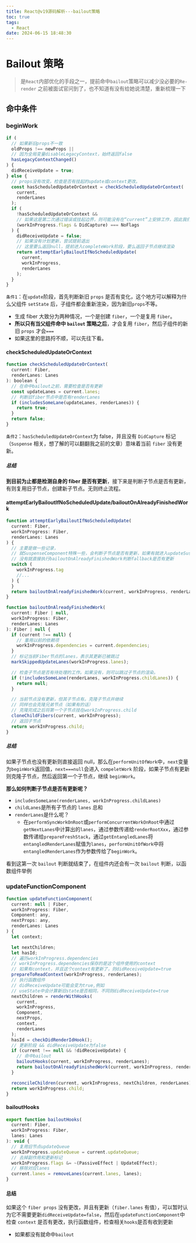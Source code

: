 ```yaml
---
title: React@v19源码解析---bailout策略
toc: true
tags:
  - React
date: 2024-06-15 18:48:30
---
```


# Bailout 策略

> 是`React`内部优化的手段之一，提前命中`bailout`策略可以减少没必要的`Re-render`
> 之前被面试官问到了，也不知道有没有给她说清楚，重新梳理一下

## 命中条件

### beginWork

```js
if (
  // 如果新旧props不一致
  oldProps !== newProps ||
  // 因为全局变量disableLegacyContext，始终返回false
  hasLegacyContextChanged()
) {
  didReceiveUpdate = true;
} else {
  // props没有改变。检查是否有挂起的update或context更改。
  const hasScheduledUpdateOrContext = checkScheduledUpdateOrContext(
    current,
    renderLanes
  );
  if (
    !hasScheduledUpdateOrContext &&
    // 如果这是第二次通过错误或挂起边界，则可能没有在“current”上安排工作，因此我们检查此标志。
    (workInProgress.flags & DidCapture) === NoFlags
  ) {
    didReceiveUpdate = false;
    // 如果没有计划更新，尝试提前退出
    // 这里要么返回null，提前进入completeWork阶段，要么返回子节点继续渲染
    return attemptEarlyBailoutIfNoScheduledUpdate(
      current,
      workInProgress,
      renderLanes
    );
  }
}
```

`条件1`：在`update`阶段，首先判断新旧 `props` 是否有变化，这个地方可以解释为什么父组件 `setState` 后，子组件都会重新渲染，因为新旧`props`不等。

- 生成 fiber 大致分为两种情况，一个是创建 `fiber`，一个是复用 `fiber`。
- **所以只有当父组件命中 `bailout` 策略之后**，才会复用 `fiber`，然后子组件的新旧 `props` 才会`===`
- 如果这里的思路捋不顺，可以先往下看。

#### checkScheduledUpdateOrContext

```js
function checkScheduledUpdateOrContext(
  current: Fiber,
  renderLanes: Lanes
): boolean {
  // 在命中bailout之前，需要检查是否有更新
  const updateLanes = current.lanes;
  // 判断旧fiber节点中是否有renderLanes
  if (includesSomeLane(updateLanes, renderLanes)) {
    return true;
  }
  return false;
}
```

`条件2`：`hasScheduledUpdateOrContext`为 false，并且没有 `DidCapture` 标记（`Suspense` 相关，想了解的可以翻翻我之前的文章）意味着当前 `fiber` 没有更新。

##### 总结

**到目前为止都是检测自身的 fiber 是否有更新**，接下来是判断子节点是否有更新，有则复用旧子节点，创建新子节点。无则终止流程。

#### attemptEarlyBailoutIfNoScheduledUpdate/bailoutOnAlreadyFinishedWork

```js
function attemptEarlyBailoutIfNoScheduledUpdate(
  current: Fiber,
  workInProgress: Fiber,
  renderLanes: Lanes
) {
  // 主要是做一些记录，
  // 就SuspenseComponent特殊一些，会判断子节点是否有更新，如果有就进入updateSuspenseComponent
  // 没有就直接执行bailoutOnAlreadyFinishedWork判断fallback是否有更新
  switch (
    workInProgress.tag
    //...
  ) {
  }
  return bailoutOnAlreadyFinishedWork(current, workInProgress, renderLanes);
}

function bailoutOnAlreadyFinishedWork(
  current: Fiber | null,
  workInProgress: Fiber,
  renderLanes: Lanes
): Fiber | null {
  if (current !== null) {
    // 重用以前的依赖项
    workInProgress.dependencies = current.dependencies;
  }
  // 标记当前Fiber节点的lanes，表示其更新已被跳过
  markSkippedUpdateLanes(workInProgress.lanes);

  // 检查子节点是否有待处理的工作。如果没有，则可以跳过子节点的渲染。
  if (!includesSomeLane(renderLanes, workInProgress.childLanes)) {
    return null;
  }

  // 当前节点没有更新，但其子节点有。克隆子节点并继续
  // 同样也会克隆兄弟节点（如果有的话）
  // 克隆完成之后将第一个子节点挂在workInProgress.child
  cloneChildFibers(current, workInProgress);
  // 返回子节点
  return workInProgress.child;
}
```

##### 总结

如果子节点也没有更新则直接返回 null，那么在`performUnitOfWork`中，`next`变量为`beginWork`返回值，`next===null`会进入 `compeletWork` 阶段，如果子节点有更新则克隆子节点，然后返回第一个子节点，继续 `beginWork`。

**那么如何判断子节点是否有更新呢？**

- `includesSomeLane(renderLanes, workInProgress.childLanes)`
- `childLanes`是所有子节点的 `lanes` 总和
- `renderLanes`是什么呢？
  - 在`performSyncWorkOnRoot`或`performConcurrentWorkOnRoot`中通过`getNextLanes`中计算出的`lanes`，通过参数传递给`renderRootXxx`，通过参数传递给`prepareFreshStack`，通过`getEntangledLanes`将`entangledRenderLanes`赋值为`lanes`，`performUnitOfWork`中将`entangledRenderLanes`作为参数传给了`beginWork`。

看到这第一次 `bailout` 判断就结束了，在组件内还会有一次 `bailout` 判断，以函数组件举例

### updateFunctionComponent

```js
function updateFunctionComponent(
  current: null | Fiber,
  workInProgress: Fiber,
  Component: any,
  nextProps: any,
  renderLanes: Lanes
) {
  let context;

  let nextChildren;
  let hasId;
  // 遍历workInProgress.dependencies
  // workInProgress.dependencies保存的是这个组件使用的context
  // 如果有context，并且这个context有更新了，则didReceiveUpdate=true
  prepareToReadContext(workInProgress, renderLanes);
  // 执行函数组件
  // didReceiveUpdate可能会变为true,例如
  // useState中会计算新旧state是否相同，不同则didReceiveUpdate=true
  nextChildren = renderWithHooks(
    current,
    workInProgress,
    Component,
    nextProps,
    context,
    renderLanes
  );
  hasId = checkDidRenderIdHook();
  // 更新阶段 && didReceiveUpdate为false
  if (current !== null && !didReceiveUpdate) {
    // 命中bailout
    bailoutHooks(current, workInProgress, renderLanes);
    return bailoutOnAlreadyFinishedWork(current, workInProgress, renderLanes);
  }

  reconcileChildren(current, workInProgress, nextChildren, renderLanes);
  return workInProgress.child;
}
```

#### bailoutHooks

```js
export function bailoutHooks(
  current: Fiber,
  workInProgress: Fiber,
  lanes: Lanes
): void {
  // 复用旧节点updateQueue
  workInProgress.updateQueue = current.updateQueue;
  // 去掉副作用和更新标记
  workInProgress.flags &= ~(PassiveEffect | UpdateEffect);
  // 移除对应lanes
  current.lanes = removeLanes(current.lanes, lanes);
}
```

#### 总结

如果这个 `fiber props` 没有更改，并且有更新（`fiber.lanes` 有值），可以暂时认为它不需要更新`didReceiveUpdate=false`，然后在`updateFunctionComponent`中检查 `context` 是否有更改，执行函数组件，检查相关`hooks`是否有收到更新

- 如果都没有就命中`bailout`

